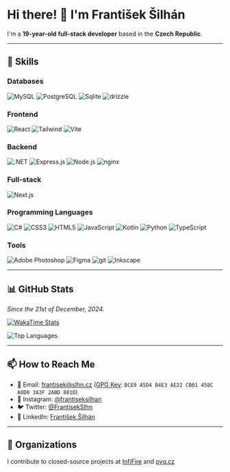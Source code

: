 # Hi there! 👋 I'm František Šilhán

I'm a **19-year-old full-stack developer** based in the **Czech Republic**.

---

## 🚀 Skills

### Databases
![MySQL](https://img.shields.io/badge/MySQL-005C84?style=for-the-badge&logo=mysql&logoColor=white) ![PostgreSQL](https://img.shields.io/badge/PostgreSQL-316192?style=for-the-badge&logo=postgresql&logoColor=white) ![Sqlite](https://img.shields.io/badge/Sqlite-003B57?style=for-the-badge&logo=sqlite&logoColor=white)
![drizzle](https://img.shields.io/badge/drizzle-C5F74F?style=for-the-badge&logo=drizzle&logoColor=black)

### Frontend
![React](https://img.shields.io/badge/React-20232A?style=for-the-badge&logo=react&logoColor=61DAFB) ![Tailwind](https://img.shields.io/badge/Tailwind_CSS-38B2AC?style=for-the-badge&logo=tailwind-css&logoColor=white) ![Vite](https://img.shields.io/badge/Vite-B73BFE?style=for-the-badge&logo=vite&logoColor=FFD62E)

### Backend
![.NET](https://img.shields.io/badge/.NET-512BD4?style=for-the-badge&logo=dotnet&logoColor=white) ![Express.js](https://img.shields.io/badge/Express%20js-000000?style=for-the-badge&logo=express&logoColor=white) ![Node.js](https://img.shields.io/badge/Node%20js-339933?style=for-the-badge&logo=nodedotjs&logoColor=white) ![nginx](  https://img.shields.io/badge/Nginx-009639?style=for-the-badge&logo=nginx&logoColor=white)

### Full-stack
![Next.js](https://img.shields.io/badge/next%20js-000000?style=for-the-badge&logo=nextdotjs&logoColor=white)

### Programming Languages
![C#](https://img.shields.io/badge/C%23-239120?style=for-the-badge&logo=csharp&logoColor=white) ![CSS3](https://img.shields.io/badge/CSS3-1572B6?style=for-the-badge&logo=css3&logoColor=white) ![HTML5](https://img.shields.io/badge/HTML5-E34F26?style=for-the-badge&logo=html5&logoColor=white) ![JavaScript](https://img.shields.io/badge/JavaScript-323330?style=for-the-badge&logo=javascript&logoColor=F7DF1E) ![Kotlin](https://img.shields.io/badge/kotlin-%237F52FF.svg?style=for-the-badge&logo=kotlin&logoColor=white) ![Python](https://img.shields.io/badge/Python-FFD43B?style=for-the-badge&logo=python&logoColor=blue) ![TypeScript](https://img.shields.io/badge/TypeScript-007ACC?style=for-the-badge&logo=typescript&logoColor=white)

### Tools
![Adobe Photoshop](https://img.shields.io/badge/Adobe%20Photoshop-31A8FF?style=for-the-badge&logo=Adobe%20Photoshop&logoColor=black) ![Figma](https://img.shields.io/badge/Figma-F24E1E?style=for-the-badge&logo=figma&logoColor=white) ![git](https://img.shields.io/badge/GIT-E44C30?style=for-the-badge&logo=git&logoColor=white) ![Inkscape](https://img.shields.io/badge/Inkscape-000000?style=for-the-badge&logo=Inkscape&logoColor=white)

---

## 📊 GitHub Stats

*Since the 21st of December, 2024.*

[![WakaTime Stats](https://github-readme-stats.vercel.app/api/wakatime?username=slhn&theme=midnight-purple)](https://wakatime.com/@slhn)

![Top Languages](https://github-readme-stats.vercel.app/api/top-langs/?username=frantiseksilhan&layout=compact&theme=midnight-purple)

---

## 📫 How to Reach Me

- 📧 Email: [frantisek@slhn.cz](mailto:frantisek@slhn.cz) ([GPG Key](https://keyserver.ubuntu.com/pks/lookup?search=0xBCE9A5D4B4E3AE22CB01458CA8D03A3F2ABD881D&fingerprint=on&op=index): `BCE9 A5D4 B4E3 AE22 CB01 458C A8D0 3A3F 2ABD 881D`)
- 📸 Instagram: [@frantiseksilhan](https://www.instagram.com/frantiseksilhan/)
- 🐦 Twitter: [@FrantisekSlhn](https://twitter.com/FrantisekSlhn/)
- 💼 LinkedIn: [František Šilhán](https://www.linkedin.com/in/slhn/)

---

## 🚀 Organizations

I contribute to closed-source projects at [InfiFire](https://github.com/InfiFire) and  [pvq.cz](https://github.com/pvqcz)
